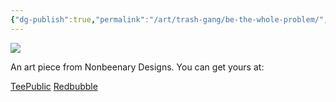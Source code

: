 ```yaml
---
{"dg-publish":true,"permalink":"/art/trash-gang/be-the-whole-problem/","title":"Be The Whole Problem","tags":["Art","Opossums"]}
---
```



![](https://baserow-media.ams3.digitaloceanspaces.com/user_files/eJZ5XnbzvxWnlp1sHkS64whZImIskjVU_8ba0f4b3ea9e96b6a4f5d4cf947d342976bef24b315c182d37c36a8c7bd70ef2.jpg)

An art piece from Nonbeenary Designs. You can get yours at:

[TeePublic](https://www.teepublic.com/t-shirt/50075525-be-the-whole-problem?store_id=258912)
[Redbubble](https://www.redbubble.com/shop/ap/151542171?ref=studio-promote)
